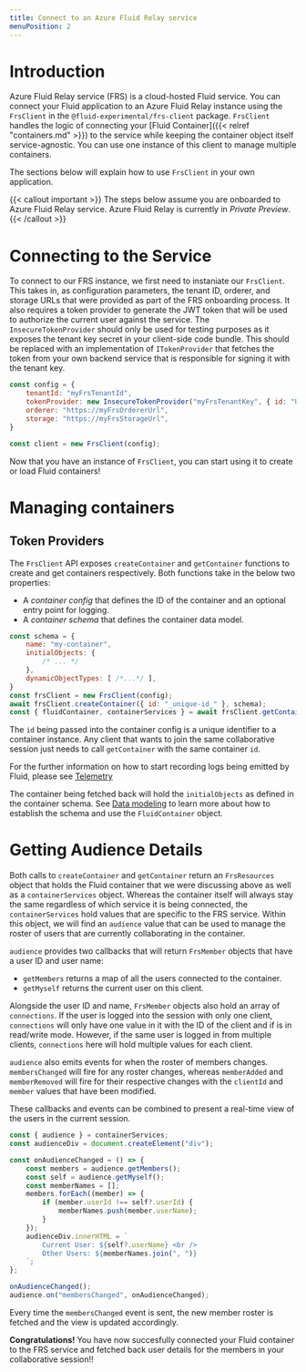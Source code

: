```yaml
---
title: Connect to an Azure Fluid Relay service
menuPosition: 2
---
```


# Introduction

Azure Fluid Relay service (FRS) is a cloud-hosted Fluid service. You can connect your Fluid application to an Azure Fluid Relay instance using the `FrsClient` in the `@fluid-experimental/frs-client` package. `FrsClient` handles the logic of connecting your [Fluid Container]({{< relref "containers.md" >}}) to the service while keeping the container object itself service-agnostic. You can use one instance of this client to manage multiple containers.

The sections below will explain how to use `FrsClient` in your own application.

{{< callout important >}}
The steps below assume you are onboarded to Azure Fluid Relay service. Azure Fluid Relay is currently in _Private Preview_.
{{< /callout >}}

# Connecting to the Service

To connect to our FRS instance, we first need to instaniate our `FrsClient`. This takes in, as configuration parameters, the tenant ID, orderer, and storage URLs that were provided as part of the FRS onboarding process. It also requires a token provider to generate the JWT token that will be used to authorize the current user against the service. The `InsecureTokenProvider` should only be used for testing purposes as it exposes the tenant key secret in your client-side code bundle. This should be replaced with an implementation of `ITokenProvider` that fetches the token from your own backend service that is responsible for signing it with the tenant key. 

```javascript
const config = {
    tenantId: "myFrsTenantId",
    tokenProvider: new InsecureTokenProvider("myFrsTenantKey", { id: "UserId", name: "Test User" }),
    orderer: "https://myFrsOrdererUrl",
    storage: "https://myFrsStorageUrl",
}

const client = new FrsClient(config);
```

Now that you have an instance of `FrsClient`, you can start using it to create or load Fluid containers!

# Managing containers

##  Token Providers

The `FrsClient` API exposes `createContainer` and `getContainer` functions to create and get containers respectively. Both functions take in the below two properties:

- A _container config_ that defines the ID of the container and an optional entry point for logging.
- A _container schema_ that defines the container data model.

```javascript
const schema = {
    name: "my-container",
    initialObjects: {
        /* ... */
    },
    dynamicObjectTypes: [ /*...*/ ],
}
const frsClient = new FrsClient(config);
await frsClient.createContainer({ id: "_unique-id_" }, schema);
const { fluidContainer, containerServices } = await frsClient.getContainer({ id: "_unique-id_" }, schema);
```

The `id` being passed into the container config is a unique identifier to a container instance. Any client that wants to join the same collaborative session just needs to call `getContainer` with the same container `id`.

For the further information on how to start recording logs being emitted by Fluid, please see [Telemetry](../testing/telemetry.md)

The container being fetched back will hold the `initialObjects` as defined in the container schema. See [Data modeling](../build/data-modeling.md) to learn more about how to establish the schema and use the `FluidContainer` object.

# Getting Audience Details

Both calls to `createContainer` and `getContainer` return an `FrsResources` object that holds the Fluid container that we were discussing above as well as a `containerServices` object. Whereas the container itself will always stay the same regardless of which service it is being connected, the `containerServices` hold values that are specific to the FRS service. Within this object, we will find an `audience` value that can be used to manage the roster of users that are currently collaborating in the container.

`audience` provides two callbacks that will return `FrsMember` objects that have a user ID and user name:
- `getMembers` returns a map of all the users connected to the container.
- `getMyself` returns the current user on this client.

Alongside the user ID and name, `FrsMember` objects also hold an array of `connections`. If the user is logged into the session with only one client, `connections` will only have one value in it with the ID of the client and if is in read/write mode. However, if the same user is logged in from multiple clients, `connections` here will hold multiple values for each client.

`audience` also emits events for when the roster of members changes. `membersChanged` will fire for any roster changes, whereas `memberAdded` and `memberRemoved` will fire for their respective changes with the `clientId` and `member` values that have been modified.

These callbacks and events can be combined to present a real-time view of the users in the current session.

``` javascript
const { audience } = containerServices;
const audienceDiv = document.createElement("div");

const onAudienceChanged = () => {
    const members = audience.getMembers();
    const self = audience.getMyself();
    const memberNames = [];
    members.forEach((member) => {
        if (member.userId !== self?.userId) {
            memberNames.push(member.userName);
        }
    });
    audienceDiv.innerHTML = `
        Current User: ${self?.userName} <br />
        Other Users: ${memberNames.join(", ")}
    `;
};

onAudienceChanged();
audience.on("membersChanged", onAudienceChanged);
```

Every time the `membersChanged` event is sent, the new member roster is fetched and the view is updated accordingly.

**Congratulations!** You have now succesfully connected your Fluid container to the FRS service and fetched back user details for the members in your collaborative session!!
